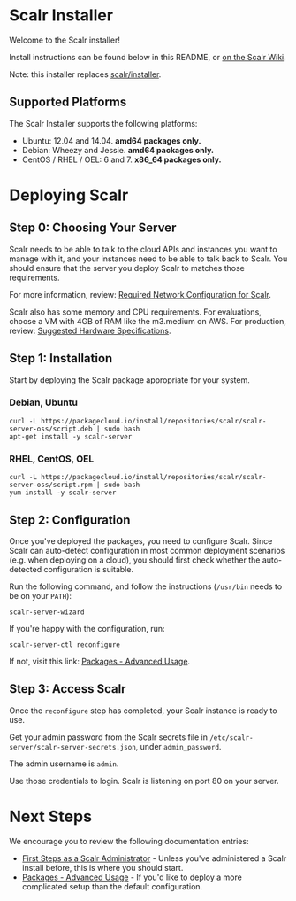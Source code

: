 Scalr Installer
===============

Welcome to the Scalr installer!

Install instructions can be found below in this README, or
[on the Scalr Wiki][00].

Note: this installer replaces [scalr/installer][01].


Supported Platforms
-------------------

The Scalr Installer supports the following platforms:

  + Ubuntu: 12.04 and 14.04. **amd64 packages only.**
  + Debian: Wheezy and Jessie. **amd64 packages only.**
  + CentOS / RHEL / OEL: 6 and 7. **x86_64 packages only.**


Deploying Scalr
===============

Step 0: Choosing Your Server
----------------------------

Scalr needs to be able to talk to the cloud APIs and instances you want to
manage with it, and your instances need to be able to talk back to Scalr. You
should ensure that the server you deploy Scalr to matches those requirements.

For more information, review: [Required Network Configuration for Scalr][05].

Scalr also has some memory and CPU requirements. For evaluations, choose a VM with 4GB of RAM like the m3.medium on AWS. For production, review: [Suggested Hardware Specifications][07].


Step 1: Installation
--------------------

Start by deploying the Scalr package appropriate for your system.

### Debian, Ubuntu ###

    curl -L https://packagecloud.io/install/repositories/scalr/scalr-server-oss/script.deb | sudo bash
    apt-get install -y scalr-server

### RHEL, CentOS, OEL ###

    curl -L https://packagecloud.io/install/repositories/scalr/scalr-server-oss/script.rpm | sudo bash
    yum install -y scalr-server


Step 2: Configuration
---------------------

Once you've deployed the packages, you need to configure Scalr. Since Scalr
can auto-detect configuration in most common deployment scenarios (e.g. when
deploying on a cloud), you should first check whether the auto-detected
configuration is suitable.

Run the following command, and follow the instructions (`/usr/bin` needs to
be on your `PATH`):

    scalr-server-wizard

If you're happy with the configuration, run:

    scalr-server-ctl reconfigure

If not, visit this link: [Packages - Advanced Usage][20].


Step 3: Access Scalr
--------------------

Once the `reconfigure` step has completed, your Scalr instance is ready to use.

Get your admin password from the Scalr secrets file in
`/etc/scalr-server/scalr-server-secrets.json`, under `admin_password`.

The admin username is `admin`.

Use those credentials to login. Scalr is listening on port 80 on your server.


Next Steps
==========

We encourage you to review the following documentation entries:

  + [First Steps as a Scalr Administrator][10] - Unless you've administered a
    Scalr install before, this is where you should start.
  + [Packages - Advanced Usage][20] - If you'd like to deploy a more
    complicated setup than the default configuration.


  [00]: https://scalr-wiki.atlassian.net/wiki/x/QgAeAQ
  [01]: https://github.com/scalr/installer
  [05]: https://scalr-wiki.atlassian.net/wiki/x/CYA0
  [07]: https://scalr-wiki.atlassian.net/wiki/x/KAA9AQ
  [10]: https://scalr-wiki.atlassian.net/wiki/x/fQAeAQ
  [20]: https://scalr-wiki.atlassian.net/wiki/x/RgAeAQ

